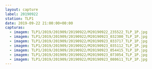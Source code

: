 ```yaml
---
layout: capture
label: 20190922
station: TLP1
date: 2019-09-22 21:00:00+00:00
capturas:
  - imagem: TLP1/2019/201909/20190922/M20190922_235522_TLP_1P.jpg
  - imagem: TLP1/2019/201909/20190922/M20190923_032300_TLP_1P.jpg
  - imagem: TLP1/2019/201909/20190922/M20190923_033717_TLP_1P.jpg
  - imagem: TLP1/2019/201909/20190922/M20190923_035112_TLP_1P.jpg
  - imagem: TLP1/2019/201909/20190922/M20190923_054415_TLP_1P.jpg
  - imagem: TLP1/2019/201909/20190922/M20190923_073054_TLP_1P.jpg
  - imagem: TLP1/2019/201909/20190922/M20190923_080611_TLP_1P.jpg
---
```

